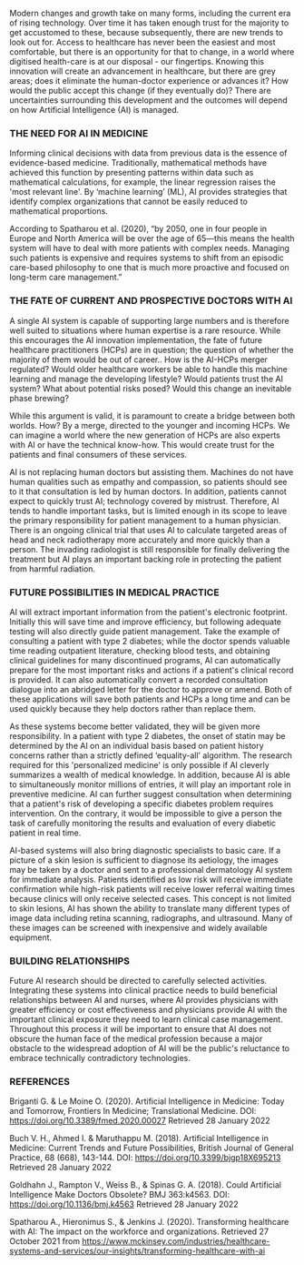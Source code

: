 
Modern changes and growth take on many forms, including the current era of rising technology. Over time it has taken enough trust for the majority to get accustomed to these, because subsequently, there are new trends to look out for. Access to healthcare has never been the easiest and most comfortable, but there is an opportunity for that to change, in a world where digitised health-care is at our disposal - our fingertips. 
Knowing this innovation will create an advancement in healthcare, but there are grey areas; does it eliminate the human-doctor experience or advances it? How would the public accept this change (if they eventually do)? There are uncertainties surrounding this development and the outcomes will depend on how Artificial Intelligence (AI) is managed.

### THE NEED FOR AI IN MEDICINE
Informing clinical decisions with data from previous data is the essence of evidence-based medicine. Traditionally, mathematical methods have achieved this function by presenting patterns within data such as mathematical calculations, for example, the linear regression raises the 'most relevant line'. By ‘machine learning’ (ML), AI provides strategies that identify complex organizations that cannot be easily reduced to mathematical proportions.

According to Spatharou et al. (2020), “by 2050, one in four people in Europe and North America will be over the age of 65—this means the health system will have to deal with more patients with complex needs. Managing such patients is expensive and requires systems to shift from an episodic care-based philosophy to one that is much more proactive and focused on long-term care management.” 

### THE FATE OF CURRENT AND PROSPECTIVE DOCTORS WITH AI
A single AI system is capable of supporting large numbers and is therefore well suited to situations where human expertise is a rare resource. While this encourages the AI innovation implementation, the fate of future healthcare practitioners (HCPs) are in question; the question of whether the majority of them would be out of career.. How is the AI-HCPs merger regulated? Would older healthcare workers be able to handle this machine learning and manage the developing lifestyle? Would patients trust the AI system? What about potential risks posed? Would this change an inevitable phase brewing?

While this argument is valid, it is paramount to create a bridge between both worlds. How? By a merge, directed to the younger and incoming HCPs. We can imagine a world where the new generation of HCPs are also experts with AI or have the technical know-how. This would create trust for the patients and final consumers of these services. 

AI is not replacing human doctors but assisting them. Machines do not have human qualities such as empathy and compassion, so patients should see to it that consultation is led by human doctors. In addition, patients cannot expect to quickly trust AI; technology covered by mistrust. Therefore, AI tends to handle important tasks, but is limited enough in its scope to leave the primary responsibility for patient management to a human physician. There is an ongoing clinical trial that uses AI to calculate targeted areas of head and neck radiotherapy more accurately and more quickly than a person. The invading radiologist is still responsible for finally delivering the treatment but AI plays an important backing role in protecting the patient from harmful radiation.

### FUTURE POSSIBILITIES IN MEDICAL PRACTICE
AI will extract important information from the patient's electronic footprint. Initially this will save time and improve efficiency, but following adequate testing will also directly guide patient management. Take the example of consulting a patient with type 2 diabetes; while the doctor spends valuable time reading outpatient literature, checking blood tests, and obtaining clinical guidelines for many discontinued programs, AI can automatically prepare for the most important risks and actions if a patient's clinical record is provided. It can also automatically convert a recorded consultation dialogue into an abridged letter for the doctor to approve or amend. Both of these applications will save both patients and HCPs a long time and can be used quickly because they help doctors rather than replace them.

As these systems become better validated, they will be given more responsibility. In a patient with type 2 diabetes, the onset of statin may be determined by the AI on an individual basis based on patient history concerns rather than a strictly defined ‘equality-all’ algorithm. The research required for this 'personalized medicine' is only possible if AI cleverly summarizes a wealth of medical knowledge. In addition, because AI is able to simultaneously monitor millions of entries, it will play an important role in preventive medicine. AI can further suggest consultation when determining that a patient's risk of developing a specific diabetes problem requires intervention. On the contrary, it would be impossible to give a person the task of carefully monitoring the results and evaluation of every diabetic patient in real time.

AI-based systems will also bring diagnostic specialists to basic care. If a picture of a skin lesion is sufficient to diagnose its aetiology, the images may be taken by a doctor and sent to a professional dermatology AI system for immediate analysis. Patients identified as low risk will receive immediate confirmation while high-risk patients will receive lower referral waiting times because clinics will only receive selected cases. This concept is not limited to skin lesions, AI has shown the ability to translate many different types of image data including retina scanning, radiographs, and ultrasound. Many of these images can be screened with inexpensive and widely available equipment.

### BUILDING RELATIONSHIPS
Future AI research should be directed to carefully selected activities. Integrating these systems into clinical practice needs to build beneficial relationships between AI and nurses, where AI provides physicians with greater efficiency or cost effectiveness and physicians provide AI with the important clinical exposure they need to learn clinical case management. Throughout this process it will be important to ensure that AI does not obscure the human face of the medical profession because a major obstacle to the widespread adoption of AI will be the public's reluctance to embrace technically contradictory technologies.






### REFERENCES

Briganti G. & Le Moine O. (2020). Artificial Intelligence in Medicine: Today and Tomorrow, Frontiers In Medicine; Translational Medicine. DOI: https://doi.org/10.3389/fmed.2020.00027 Retrieved 28 January 2022

Buch V. H., Ahmed I. & Maruthappu M. (2018). Artificial Intelligence in Medicine: Current Trends and Future Possibilities, British Journal of General Practice, 68 (668), 143-144. DOI: https://doi.org/10.3399/bjgp18X695213 Retrieved 28 January 2022

Goldhahn J., Rampton V., Weiss B., & Spinas G. A. (2018). Could Artificial Intelligence Make Doctors Obsolete? BMJ 363:k4563. DOI: https://doi.org/10.1136/bmj.k4563 Retrieved 28 January 2022

Spatharou A., Hieronimus S., & Jenkins J. (2020). Transforming healthcare with AI: The impact on the workforce and organizations. Retrieved 27 October 2021 from https://www.mckinsey.com/industries/healthcare-systems-and-services/our-insights/transforming-healthcare-with-ai



